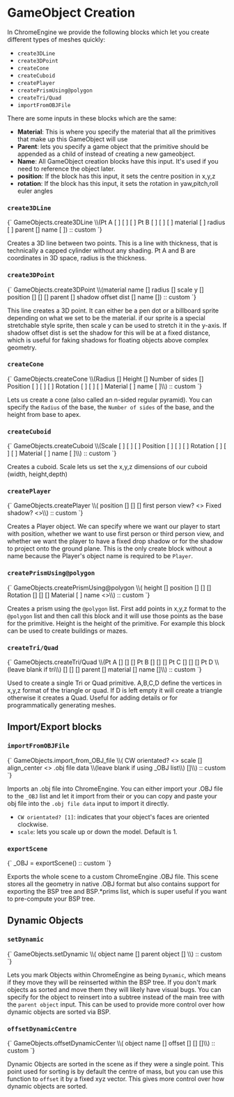# GameObject Creation

In ChromeEngine we provide the following blocks which let you create different types of meshes quickly:
 - `create3DLine`
 - `create3DPoint`
 - `createCone`
 - `createCuboid`
 - `createPlayer`
 - `createPrismUsing@polygon`
 - `createTri/Quad`
 - `importFromOBJFile`

There are some inputs in these blocks which are the same:

- **Material**: This is where you specify the material that all the primitives that make up this GameObject will use
- **Parent**: lets you specify a game object that the primitive should be appended as a child of instead of creating a new gameobject.
- **Name**: All GameObject creation blocks have this input. It's used if you need to reference the object later.
- **position**: If the block has this input, it sets the centre position in x,y,z
- **rotation**: If the block has this input, it sets the rotation in yaw,pitch,roll euler angles

### `create3DLine`

<ScratchBlocks>
{`
GameObjects.create3DLine \\(Pt A [ ] [ ] [ ] Pt B [ ] [ ] [ ] material [ ] radius [ ] parent [] name [ ]) :: custom
`}
</ScratchBlocks>

Creates a 3D line between two points. This is a line with thickness, that is technically a capped cylinder without any shading. Pt A and B are coordinates in 3D space, radius is the thickness.

### `create3DPoint`
<ScratchBlocks>
{`
GameObjects.create3DPoint \\(material name [] radius [] scale y [] position [] [] [] parent [] shadow offset dist [] name []) :: custom
`}
</ScratchBlocks>

This line creates a 3D point. It can either be a pen dot or a billboard sprite depending on what we set to be the material. if our sprite is a special stretchable style sprite, then scale y can be used to stretch it in the y-axis. If shadow offset dist is set the shadow for this will be at a fixed distance, which is useful for faking shadows for floating objects above complex geometry.

### `createCone`

<ScratchBlocks>
{`
GameObjects.createCone \\(Radius [] Height [] Number of sides [] Position [ ] [ ] [ ] Rotation [ ] [ ] [ ] Material [ ] name [ ]\\) :: custom
`}
</ScratchBlocks>

Lets us create a cone (also called an n-sided regular pyramid). You can specify the `Radius` of the base, the `Number of sides` of the base, and the height from base to apex.

### `createCuboid`
<ScratchBlocks>
{`
GameObjects.createCuboid \\(Scale [ ] [ ] [ ] Position [ ] [ ] [ ] Rotation [ ] [ ] [ ] Material [ ] name [ ]\\) :: custom
`}
</ScratchBlocks>

Creates a cuboid. Scale lets us set the x,y,z dimensions of our cuboid (width, height,depth)

### `createPlayer`

<ScratchBlocks>
{`
GameObjects.createPlayer \\( position [] [] [] first person view? <> Fixed shadow? <>\\) :: custom
`}
</ScratchBlocks>

Creates a Player object. We can specify where we want our player to start with position, whether we want to use first person or third person view, and whether we want the player to have a fixed drop shadow or for the shadow to project onto the ground plane. This is the only create block without a name because the Player's object name is required to be `Player`.

### `createPrismUsing@polygon`

<ScratchBlocks>
{`
GameObjects.createPrismUsing@polygon \\( height [] position [] [] [] Rotation [] [] [] Material [ ] name <>\\) :: custom
`}
</ScratchBlocks>

Creates a prism using the `@polygon` list. First add points in x,y,z format to the `@polygon` list and then call this block and it will use those points as the base for the primitive. Height is the height of the primitive. For example this block can be used to create buildings or mazes.

### `createTri/Quad`

<ScratchBlocks>
{`
GameObjects.createTri/Quad \\(Pt A [] [] [] Pt B [] [] [] Pt C [] [] [] Pt D \\(leave blank if tri\\) [] [] [] parent [] material [] name []\\) :: custom
`}
</ScratchBlocks>

Used to create a single Tri or Quad primitive. A,B,C,D define the vertices in x,y,z format of the triangle or quad. If D is left empty it will create a triangle otherwise it creates a Quad. Useful for adding details or for programmatically generating meshes.

## Import/Export blocks

### `importFromOBJFile`

<ScratchBlocks>
{`
GameObjects.import_from_OBJ_file \\( CW orientated? <> scale [] align_center <> .obj file data \\(leave blank if using _OBJ list\\) []\\) :: custom
`}
</ScratchBlocks>


Imports an .obj file into ChromeEngine. You can either import your .OBJ file to the `_OBJ` list and let it import from their or you can copy and paste your obj file into the `.obj file data` input to import it directly. 

- `CW orientated? [1]`: indicates that your object's faces are oriented clockwise.
- `scale`: lets you scale up or down the model. Default is 1.

### `exportScene`

<ScratchBlocks>
{`
_OBJ = exportScene() :: custom
`}
</ScratchBlocks>

Exports the whole scene to a custom ChromeEngine .OBJ file. This scene stores all the geometry in native .OBJ format but also contains support for exporting the BSP tree and BSP.*prims list, which is super useful if you want to pre-compute your BSP tree.


## Dynamic Objects

### `setDynamic`

<ScratchBlocks>
{`
GameObjects.setDynamic \\( object name [] parent object [] \\) :: custom
`}
</ScratchBlocks>

Lets you mark Objects within ChromeEngine as being `Dynamic`, which means if they move they will be reinserted within the BSP tree. If you don't mark objects as sorted and move them they will likely have visual bugs. You can specify for the object to reinsert into a subtree instead of the main tree with the `parent object` input. This can be used to provide more control over how dynamic objects are sorted via BSP.

### `offsetDynamicCentre`

<ScratchBlocks>
{`
GameObjects.offsetDynamicCenter \\( object name [] offset [] [] []\\) :: custom
`}
</ScratchBlocks>

Dynamic Objects are sorted in the scene as if they were a single point. This point used for sorting is by default the centre of mass, but you can use this function to `offset` it by a fixed xyz vector. This gives more control over how dynamic objects are sorted.
